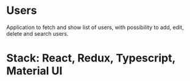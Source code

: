 # Users
Application to fetch and show list of users, with possibility to add, edit, delete and search users.

# Stack: React, Redux, Typescript, Material UI
 
